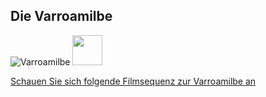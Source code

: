 ## Die Varroamilbe

![Varroamilbe](https://aristabeeresearch.org/wp-content/uploads/2013/05/Varroa-Mite-Gilles-San-Martin-1024x685.jpg)
<img src="https://aristabeeresearch.org/wp-content/uploads/2013/05/Varroa-Mite-Gilles-San-Martin-1024x685.jpg" width="48">

[Schauen Sie sich folgende Filmsequenz zur Varroamilbe an](https://www.youtube.com/watch?v=teopiu9VYBA)
